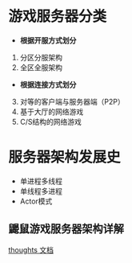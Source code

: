 # 游戏服务器分类
+ **根据开服方式划分**
1. 分区分服架构
2. 全区全服架构
+ **根据连接方式划分**
3. 对等的客户端与服务器端（P2P）
4. 基于大厅的网络游戏
5. C/S结构的网络游戏

# 服务器架构发展史
+ 单进程多线程
+ 单线程多进程
+ Actor模式

## 鼹鼠游戏服务器架构详解
[thoughts 文档](https://thoughts.teambition.com/workspaces/5ef1a751f60ea9001bd606cc/docs/5f2a5838e6eed500012bc189)

